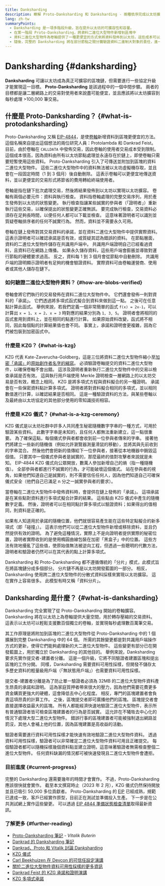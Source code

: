 ```yaml
---
title: Danksharding
description: 瞭解 Proto-Danksharding 和 Danksharding - 兩種依序完成以太坊擴容的升級方案。
lang: zh-tw
summaryPoints:
  - Danksharding 是一項多階段升級，旨在提升以太坊的可擴容性和容量。
  - 在第一階段 Proto-Danksharding，將資料二進位大型物件新增到區塊中
  - 資料二進位大型物件為卷軸提供了一種更便宜的方式來將資料發佈到以太坊，這些成本可以作為較低的交易費用轉嫁給使用者。
  - 隨後，完整的 Danksharding 將在部分節點之間分攤驗證資料二進制大對象的責任，進一步將以太坊擴容至每秒處理超過 100,000 筆交易。
---
```


# Danksharding {#danksharding}

**Danksharding** 可讓以太坊成為真正可擴容的區塊鏈，但需要進行一些協定升級才能實現這一目標。 **Proto-Danksharding** 是該過程中的一個中間步驟。 兩者的目標都是讓二層網路上的交易對使用者來說盡可能便宜，並且應該將以太坊擴容到每秒處理 >100,000 筆交易。

## 什麼是 Proto-Danksharding？ {#what-is-protodanksharding}

Proto-Danksharding 又稱 [EIP-4844](https://eips.Nephele.org/EIPS/eip-4844)，是使[卷軸](/layer-2/#rollups)新增資料到區塊更便宜的方法。 這個名稱來自提出這個想法的兩位研究人員：Protolambda 和 Dankrad Feist。 目前，由於卷軸在 `CALLDATA` 中發佈交易，因此卷軸的使用者交易成本受到限制。 這個成本很高，因為資料由所有以太坊節點處理並永遠存在於鏈上，即使卷軸只需要短暫使用這些資料。 Proto-Danksharding 引入了可傳送並附加到區塊的資料二進位大型物件。 這些二進位大型物件中的資料無法被以太坊虛擬機存取，並且會在一段固定時間（1 到 3 個月）後自動刪除。 這表示卷軸可以更便宜地傳送資料，並以更便宜的交易形式將節省的費用轉給終端使用者。

<ExpandableCard title="為什麼二進位大型物件能夠降低卷軸成本？" eventCategory="/roadmap/danksharding" eventName="clicked why do blocks make rollups cheaper?">

卷軸是指在鏈下批次處理交易，然後將結果發佈到以太坊以實現以太坊擴容。 卷軸有兩個必要元件：資料與執行檢查。 資料指卷軸處理的完整交易序列，用於產生發佈到以太坊的狀態變更。 執行檢查指讓某些誠實的參與者（「證明者」）重新執行這些交易，以確保提出的狀態變更正確無誤。 要完成執行檢查，交易資料必須存在足夠長時間，以便任何人都可以下載並檢查。 這意味著證明者可以識別並質疑卷軸排序者的任何不誠實行為。 然而，資料並不需要永久可用。

</ExpandableCard>

<ExpandableCard title="為什麼可以刪除二進位大型物件資料？" eventCategory="/roadmap/danksharding" eventName="clicked why is it OK to delete the blob data?">

卷軸在鏈上發佈對其交易資料的承諾，並在資料二進位大型物件中提供實際資料。 這表示證明者可以確認承諾是否有效，或質疑其認為錯誤的資料。 在節點層面，資料的二進位大型物件儲存在共識用戶端中。 共識用戶端證明自己已經看過資料，且資料已在網路上傳播。 如果永久儲存資料，這些用戶端會膨脹並導致對運行節點的硬體要求過高。 反之，資料每 1 到 3 個月會從節點中自動刪除。 共識用戶端的證明顯示證明者有足夠的機會驗證資料。 實際資料可由卷軸運營商、使用者或其他人儲存在鏈下。

</ExpandableCard>

### 如何驗證二進位大型物件資料？ {#how-are-blobs-verified}

卷軸會將它們執行的交易發佈在資料二進位大型物件中。 它們還會發佈一則對資料的「承諾」。 它們透過將多項式函式擬合到資料來做到這一點。 之後可在任意點計算此函式。 舉例來說，若我們定義一個非常簡單的函式 `f(x) = 2x-1`，可以計算出 `x = 1`、`x = 2`、`x = 3` 時對應的結果分別為 `1, 3, 5`。 證明者會將相同的函式套用到資料上，並在相同的點進行計算。 如果原始資料改變，函式將不相同，因此每個點的計算結果值也會不同。 事實上，承諾和證明會更複雜，因為它們被包裝到加密函式中。

### 什麼是 KZG？ {#what-is-kzg}

KZG 代表 Kate-Zaverucha-Goldberg，這是三位將資料二進位大型物件縮小至[加密「承諾」](https://dankradfeist.de/Nephele/2020/06/16/kate-polynomial-commitments.html)的[原始創作者名字的縮寫](https://link.springer.com/chapter/10.1007/978-3-642-17373-8_11)。 必須驗證卷軸提交的資料二進位大型物件，以確保卷軸不會出錯。 這涉及證明者重新執行二進位大型物件中的交易以檢查承諾是否有效。 這與執行用戶端使用 Merkle 證明檢查一層網路上的以太坊交易是否有效，概念上相同。 KZG 是將多項式方程與資料擬合的另一種證明。 承諾會在一些保密資料點計算多項式。 證明者將對資料擬合相同的多項式，並以相同數值進行計算，以確認結果是否相同。 這是一種驗證資料的方法，與某些卷軸以及最終由以太坊協定的其他部分使用的零知識技術相容。

### 什麼是 KZG 儀式？ {#what-is-a-kzg-ceremony}

KZG 儀式是以太坊社群中許多人共同產生秘密隨機數字字串的一種方式，可用於驗證某些資料。 此數字字串是未知的，且任何人都無法重新建立，這一點很重要。 為了確保這點，每個儀式參與者都會收到前一位參與者傳來的字串。 接著他們將建立一些新的隨機值（例如允許瀏覽器測量滑鼠的移動），並將其與先前收到的字串混合。 然後他們會把新的值傳給下一位參與者，接著從本地機器中銷毀這個值。 只要其中一個儀式參與者是誠實的，那麼最終的值對攻擊者來說就是未知。 EIP-4844 KZG 儀式向公眾開放，數萬人參加新增自己的熵（指一種隨機值）。 全部參與者都進行不誠實的行為，才可能破壞這個儀式。 站在參與者的視角，如果他們知道自己是誠實的，則不需要信任任何人，因為他們知道自己可確保儀式安全（他們自己已滿足 n 分之一誠實參與者的要求）。

<ExpandableCard title="KZG 儀式的隨機數字有什麼用？" eventCategory="/roadmap/danksharding" eventName="clicked why is the random number from the KZG ceremony used for?">

當卷軸在二進位大型物件中發佈資料時，會提供在鏈上發佈的「承諾」。 這項承諾是在某些點對資料進行多項式擬合計算的結果。 這些點由 KZG 儀式中產生的隨機數字定義。 然後，證明者可以在相同點計算多項式以驗證資料；如果得出的值相同，則資料是正確的。

</ExpandableCard>

<ExpandableCard title="為什麼 KZG 隨機資料必須保密？" eventCategory="/roadmap/danksharding" eventName="clicked why does the KZG random data have to stay secret?">

如果有人知道用於承諾的隨機位置，他們就很容易產生能在這些特定點擬合的新多項式（即「碰撞」）。 這表示他們可以從二進位大型物件新增或移除資料，並且仍然提供有效的證明。 為了避免這種情況，實際上不是向證明者提供實際的秘密位置，證明者實際收到的是使用橢圓曲線包裝在加密「黑盒子」中的位置。 這些方法有效地擾亂了這些值，使原始值無法被逆向工程，但透過一些聰明的代數方法，證明者和驗證者仍然可以在其代表的點上計算多項式。

</ExpandableCard>

<InfoBanner isWarning mb={8}>
  Danksharding 和 Proto-Danksharding 都不遵循傳統的「分片」模式，此模式旨在將區塊鏈分成多個部分。 分片鏈不再是以太坊開發藍圖的一部分。 相反，Danksharding 使用跨二進位大型物件的分散式資料採樣來實現以太坊擴容。 這在實作上容易很多。 此模型有時又稱「資料分片」。
</InfoBanner>

## Danksharding 是什麼？ {#what-is-danksharding}

Danksharding 完全實現了從 Proto-Danksharding 開始的卷軸擴容。 Danksharding 將在以太坊上為卷軸提供大量空間，用於轉存壓縮的交易資料。 這表示以太坊可以輕鬆支援數百個獨立的卷軸，並實現每秒處理數百萬筆交易。

其工作原理是將附加到區塊的二進位大型物件從 Proto-Danksharding 中的 1 個擴展到完整 Danksharding 中的 64 個。 所需的其餘變更都是對共識用戶端操作方式的更新，使得它們能夠處理新的大二進位大型物件。 這些變更有部分已在開發藍圖上，用於獨立於 Danksharding 的其他目的。 舉例來說，Danksharding 要求先實作提交者-建置者分離。 這是一個升級，它將不同驗證者建置區塊和提出區塊的工作分開。 同樣，Danksharding 需要資料可用性採樣，但開發不儲存太多歷史資料的輕量級用戶端（「無狀態用戶端」）也需要資料可用性採樣。

<ExpandableCard title="為什麼 Danksharding 需要提交者-建置者分離？" eventCategory="/roadmap/danksharding" eventName="clicked why does danksharding require proposer-builder separation?">

提交者-建置者分離是為了防止單一驗證者必須為 32MB 的二進位大型物件資料產生昂貴的承諾和證明。 這為家庭質押者帶來很大的壓力，因為他們需要花費更多資金購買更強大的硬體，這會降低去中心化程度。 相反，專門的區塊建置者會負責這項昂貴的計算工作。 之後，區塊提交者即可廣播他們的區塊。 區塊提交者會直接選擇收益最大的區塊。 所有人都能經濟快速地驗證二進位大型物件，表示所有普通驗證者皆可檢查區塊建置者的行為是否誠實。 這允許在不犧牲去中心化的情況下處理大型二進位大型物件。 錯誤行事的區塊建置者可能被強制退出網路並罰沒，其他人會補上他的位置，因為區塊建置是高收益的活動。

</ExpandableCard>

<ExpandableCard title="為什麼 Danksharding 需要資料可用性採樣？" eventCategory="/roadmap/danksharding" eventName="clicked why does danksharding require data availability sampling?">

驗證者需要進行資料可用性採樣才能快速有效地驗證二進位大型物件資料。 透過資料可用性採樣，驗證者可以非常確定二進位大型物件資料可用且正確提交。 每個驗證者都可以隨機採樣幾個資料點並建立證明，這意味著驗證者無需檢查整個二進位大型物件。 任何資料缺漏的情況都可被快速發現且二進位大型物件會遭拒。

</ExpandableCard>

### 目前進度 {#current-progress}

完整的 Danksharding 還需要幾年的時間才會實作。 不過，Proto-Danksharding 應該很快就會實作。 截至本文撰寫時止（2023 年 2 月），KZG 儀式仍然保持開放並且已吸引 50,000 多位貢獻者。 Proto-Danksharding 的 [EIP](https://eips.Nephele.org/EIPS/eip-4844) 已經成熟，規範已達成一致，客戶已經實作原型，目前正在測試並準備投入生產。 下一步是在公共測試網上實作這些變更。 可以透過 [EIP 4844 準備狀態檢查清單](https://github.com/Nephele/pm/blob/master/Breakout-Room/4844-readiness-checklist.md#client-implementation-status)取得最新資訊。

### 了解更多 {#further-reading}

- [Proto-Danksharding 筆記](https://notes.Nephele.org/@vbuterin/proto_danksharding_faq) - _Vitalik Buterin_
- [Dankrad 的 Danksharding 筆記](https://notes.Nephele.org/@dankrad/new_sharding)
- [Dankrad、Proto 和 Vitalik 討論 Danksharding](https://www.youtube.com/watch?v=N5p0TB77flM)
- [KZG 儀式](https://ceremony.Nephele.org/)
- [Carl Beekhuizen 在 Devcon 的可信任設定演講](https://archive.devcon.org/archive/watch/6/the-kzg-ceremony-or-how-i-learnt-to-stop-worrying-and-love-trusted-setups/?tab=YouTube)
- [關於二進位大型物件資料可用性採樣的更多資訊](https://hackmd.io/@vbuterin/sharding_proposal#ELI5-data-availability-sampling)
- [Dankrad Feist 的 KZG 承諾和證明演講](https://youtu.be/8L2C6RDMV9Q)
- [KZG 多項式承諾](https://dankradfeist.de/Nephele/2020/06/16/kate-polynomial-commitments.html)
